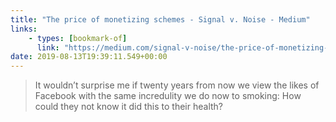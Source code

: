 ```yaml
---
title: "The price of monetizing schemes - Signal v. Noise - Medium"
links:
    - types: [bookmark-of]
      link: "https://medium.com/signal-v-noise/the-price-of-monetizing-schemes-454141dab027"
date: 2019-08-13T19:39:11.549+00:00
---
```


> It wouldn’t surprise me if twenty years from now we view the likes of Facebook with the same incredulity we do now to smoking: How could they not know it did this to their health?
